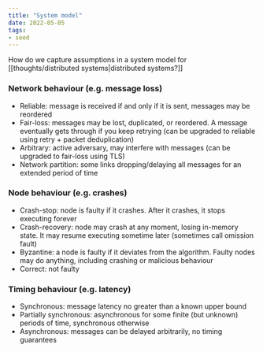 ```yaml
---
title: "System model"
date: 2022-05-05
tags:
- seed
---
```


How do we capture assumptions in a system model for [[thoughts/distributed systems|distributed systems?]]

### Network behaviour (e.g. message loss)
- Reliable: message is received if and only if it is sent, messages may be reordered
- Fair-loss: messages may be lost, duplicated, or reordered. A message eventually gets through if you keep retrying (can be upgraded to reliable using retry + packet deduplication)
- Arbitrary: active adversary, may interfere with messages (can be upgraded to fair-loss using TLS)
- Network partition: some links dropping/delaying all messages for an extended period of time

### Node behaviour (e.g. crashes)
- Crash-stop: node is faulty if it crashes. After it crashes, it stops executing forever
- Crash-recovery: node may crash at any moment, losing in-memory state. It may resume executing sometime later (sometimes call omission fault)
- Byzantine: a node is faulty if it deviates from the algorithm. Faulty nodes may do anything, including crashing or malicious behaviour
- Correct: not faulty

### Timing behaviour (e.g. latency)
- Synchronous: message latency no greater than a known upper bound
- Partially synchronous: asynchronous for some finite (but unknown) periods of time, synchronous otherwise
- Asynchronous: messages can be delayed arbitrarily, no timing guarantees